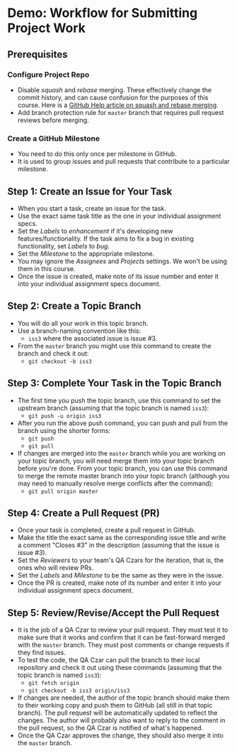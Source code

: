 # Demo: Workflow for Submitting Project Work

## Prerequisites

### Configure Project Repo

- Disable _squash_ and _rebase_ merging. These effectively change the commit history, and can cause confusion for the purposes of this course. Here is a [GitHub Help article on squash and rebase merging](https://help.github.com/articles/about-pull-request-merges/).
- Add branch protection rule for `master` branch that requires pull request reviews before merging.

### Create a GitHub Milestone

- You need to do this only once per milestone in GitHub.
- It is used to group issues and pull requests that contribute to a particular milestone.

## Step 1: Create an Issue for Your Task

- When you start a task, create an issue for the task.
- Use the exact same task title as the one in your individual assignment specs.
- Set the _Labels_ to _enhancement_ if it's developing new features/functionality. If the task aims to fix a bug in existing functionality, set _Labels_ to _bug_.
- Set the _Milestone_ to the appropriate milestone.
- You may ignore the _Assignees_ and _Projects_ settings. We won't be using them in this course.
- Once the issue is created, make note of its issue number and enter it into your individual assignment specs document.

## Step 2: Create a Topic Branch

- You will do all your work in this topic branch.
- Use a branch-naming convention like this:
  - `iss3` where the associated issue is issue #3.
- From the `master` branch you might use this command to create the branch and check it out:
  - `git checkout -b iss3`

## Step 3: Complete Your Task in the Topic Branch

- The first time you push the topic branch, use this command to set the upstream branch (assuming that the topic branch is named `iss3`):
  - `git push -u origin iss3`
- After you run the above push command, you can push and pull from the branch using the shorter forms:
  - `git push`
  - `git pull`
- If changes are merged into the `master` branch while you are working on your topic branch, you will need merge them into your topic branch before you're done. From your topic branch, you can use this command to merge the remote master branch into your topic branch (although you may need to manually resolve merge conflicts after the command):
  - `git pull origin master`

## Step 4: Create a Pull Request (PR)

- Once your task is completed, create a pull request in GitHub.
- Make the title the exact same as the corresponding issue title and write a comment "Closes #3" in the description (assuming that the issue is issue #3).
- Set the _Reviewers_ to your team's QA Czars for the iteration, that is, the ones who will review PRs.
- Set the _Labels_ and _Milestone_ to be the same as they were in the issue.
- Once the PR is created, make note of its number and enter it into your individual assignment specs document.

## Step 5: Review/Revise/Accept the Pull Request

- It is the job of a QA Czar to review your pull request. They must test it to make sure that it works and confirm that it can be fast-forward merged with the `master` branch. They must post comments or change requests if they find issues.
- To test the code, the QA Czar can pull the branch to their local repository and check it out using these commands (assuming that the topic branch is named `iss3`):
  - `git fetch origin`
  - `git checkout -b iss3 origin/iss3`
- If changes are needed, the author of the topic branch should make them to their working copy and push them to GitHub (all still in that topic branch). The pull request will be automatically updated to reflect the changes. The author will probably also want to reply to the comment in the pull request, so the QA Czar is notified of what's happened.
- Once the QA Czar approves the change, they should also merge it into the `master` branch.
